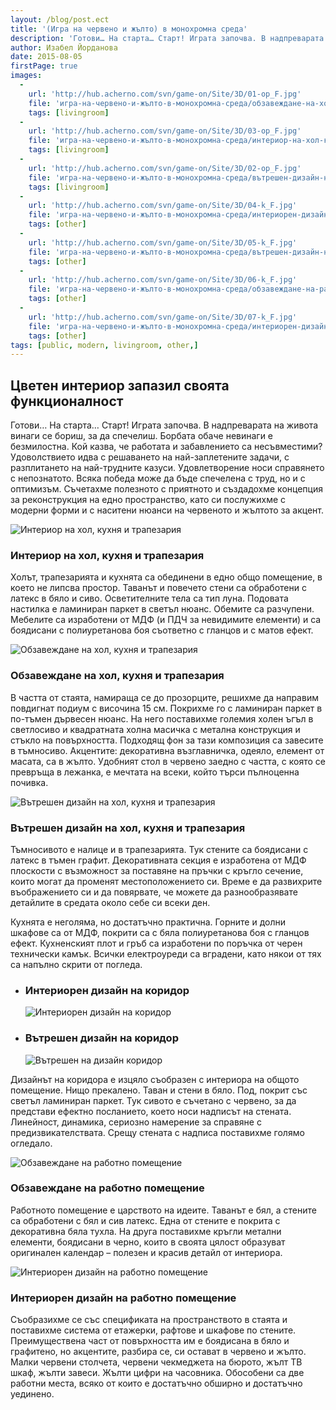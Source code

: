 ```yaml
---
layout: /blog/post.ect
title: '(Игра на червено и жълто) в монохромна среда'
description: 'Готови… На старта… Старт! Играта започва. В надпреварата на живота винаги се бориш, за да спечелиш. Борбата обаче невинаги е безмилостна. Кой казва, че работата и забавлението са несъвместими? Удоволствието идва с решаването на най-заплетените задачи, с разплитането на най-трудните казуси. Удовлетворение носи справянето с непознатото. Всяка победа може да бъде спечелена с труд, но и с оптимизъм.'
author: Изабел Йорданова
date: 2015-08-05
firstPage: true
images:
  -
    url: 'http://hub.acherno.com/svn/game-on/Site/3D/01-op_F.jpg'
    file: 'игра-на-червено-и-жълто-в-монохромна-среда/обзавеждане-на-хол-кухня-и-трапезария.jpg'
    tags: [livingroom]
  -
    url: 'http://hub.acherno.com/svn/game-on/Site/3D/03-op_F.jpg'
    file: 'игра-на-червено-и-жълто-в-монохромна-среда/интериор-на-хол-кухня-и-трапезария.jpg'
    tags: [livingroom]
  -
    url: 'http://hub.acherno.com/svn/game-on/Site/3D/02-op_F.jpg'
    file: 'игра-на-червено-и-жълто-в-монохромна-среда/вътрешен-дизайн-на-хол-кухня-и-трапезария.jpg'
    tags: [livingroom]
  -
    url: 'http://hub.acherno.com/svn/game-on/Site/3D/04-k_F.jpg'
    file: 'игра-на-червено-и-жълто-в-монохромна-среда/интериорен-дизайн-на-коридор.jpg'
    tags: [other]
  -
    url: 'http://hub.acherno.com/svn/game-on/Site/3D/05-k_F.jpg'
    file: 'игра-на-червено-и-жълто-в-монохромна-среда/вътрешен-дизайн-на-коридор.jpg'
    tags: [other]
  -
    url: 'http://hub.acherno.com/svn/game-on/Site/3D/06-k_F.jpg'
    file: 'игра-на-червено-и-жълто-в-монохромна-среда/обзавеждане-на-работно-помещение.jpg'
    tags: [other]
  -
    url: 'http://hub.acherno.com/svn/game-on/Site/3D/07-k_F.jpg'
    file: 'игра-на-червено-и-жълто-в-монохромна-среда/интериорен-дизайн-на-работно-помещение.jpg'
    tags: [other]
tags: [public, modern, livingroom, other,]
---
```

## **Цветен интериор** запазил своята функционалност
Готови… На старта… Старт! Играта започва. В надпреварата на живота винаги се бориш, за да спечелиш. Борбата обаче невинаги е безмилостна. Кой казва, че работата и забавлението са несъвместими? Удоволствието идва с решаването на най-заплетените задачи, с разплитането на най-трудните казуси. Удовлетворение носи справянето с непознатото. Всяка победа може да бъде спечелена с труд, но и с оптимизъм. Съчетахме полезното с приятното и създадохме концепция за реконструкция на едно пространство, като си послужихме с модерни форми и с наситени нюанси на червеното и жълтото за акцент.

![Интериор на хол, кухня и трапезария](игра-на-червено-и-жълто-в-монохромна-среда/интериор-на-хол-кухня-и-трапезария.jpg)
### Интериор на **хол, кухня и трапезария**

Холът, трапезарията и кухнята са обединени в едно общо помещение, в което не липсва простор. Таванът и повечето стени са обработени с латекс в бяло и сиво. Осветителните тела са тип луна. Подовата настилка е ламиниран паркет в светъл нюанс. Обемите са разчупени. Мебелите са изработени от МДФ (и ПДЧ за невидимите елементи) и са боядисани с полиуретанова боя съответно с гланцов и с матов ефект. 

![Обзавеждане на хол, кухня и трапезария](игра-на-червено-и-жълто-в-монохромна-среда/обзавеждане-на-хол-кухня-и-трапезария.jpg)
### Обзавеждане на **хол, кухня и трапезария**

В частта от стаята, намираща се до прозорците, решихме да направим повдигнат подиум с височина 15 см. Покрихме го с ламиниран паркет в по-тъмен дървесен нюанс. На него поставихме големия холен ъгъл в светлосиво и квадратната холна масичка с метална конструкция и стъкло на повърхността. Подходящ фон за тази композиция са завесите в тъмносиво. Акцентите: декоративна възглавничка, одеяло, елемент от масата, са в жълто. Удобният стол в червено заедно с частта, с която се превръща в лежанка, е мечтата на всеки, който търси пълноценна почивка.

![Вътрешен дизайн на хол, кухня и трапезария](игра-на-червено-и-жълто-в-монохромна-среда/вътрешен-дизайн-на-хол-кухня-и-трапезария.jpg)
### Вътрешен дизайн на **хол, кухня и трапезария**

Тъмносивото е налице и в трапезарията. Тук стените са боядисани с латекс в тъмен графит. Декоративната секция е изработена от МДФ плоскости с възможност за поставяне на пръчки с кръгло сечение, които могат да променят местоположението си. Време е да развихрите въображението си и да повярвате, че можете да разнообразявате детайлите в средата около себе си всеки ден.

Кухнята е неголяма, но достатъчно практична. Горните и долни шкафове са от МДФ, покрити са с бяла полиуретанова боя с гланцов ефект. Кухненският плот и гръб са изработени по поръчка от черен технически камък. Всички електроуреди са вградени, като някои от тях са напълно скрити от погледа.

-   ### Интериорен дизайн на **коридор**
    ![Интериорен дизайн на коридор](игра-на-червено-и-жълто-в-монохромна-среда/интериорен-дизайн-на-коридор.jpg)
-   ### Вътрешен дизайн на **коридор**
    ![Вътрешен на дизайн коридор](игра-на-червено-и-жълто-в-монохромна-среда/вътрешен-дизайн-на-коридор.jpg)

Дизайнът на коридора е изцяло съобразен с интериора на общото помещение. Нищо прекалено. Таван и стени в бяло. Под, покрит със светъл ламиниран паркет. Тук сивото е съчетано с червено, за да представи ефектно посланието, което носи надписът на стената. Линейност, динамика, сериозно намерение за справяне с предизвикателствата. Срещу стената с надписа поставихме голямо огледало.

![Обзавеждане на работно помещение](игра-на-червено-и-жълто-в-монохромна-среда/обзавеждане-на-работно-помещение.jpg)
### Обзавеждане на **работно помещение**

Работното помещение е царството на идеите. Таванът е бял, а стените са обработени с бял и сив латекс. Една от стените е покрита с декоративна бяла тухла. На друга поставихме кръгли метални елементи, боядисани в черно, които в своята цялост образуват оригинален календар – полезен и красив детайл от интериора.

![Интериорен дизайн на работно помещение](игра-на-червено-и-жълто-в-монохромна-среда/интериорен-дизайн-на-работно-помещение.jpg)
### Интериорен дизайн на **работно помещение**

Съобразихме се със спецификата на пространството в стаята и поставихме система от етажерки, рафтове и шкафове по стените. Преимуществена част от повърхността им е боядисана в бяло и графитено, но акцентите, разбира се, си остават в червено и жълто. Малки червени столчета, червени чекмеджета на бюрото, жълт ТВ шкаф, жълти завеси. Жълти цифри на часовника. Обособени са две работни места, всяко от които е достатъчно обширно и достатъчно уединено.